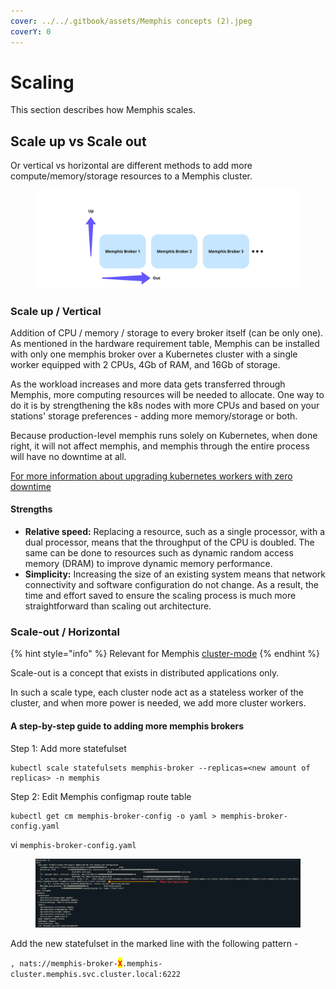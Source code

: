 ```yaml
---
cover: ../../.gitbook/assets/Memphis concepts (2).jpeg
coverY: 0
---
```


# Scaling

This section describes how Memphis scales.

## Scale up vs Scale out

Or vertical vs horizontal are different methods to add more compute/memory/storage resources to a Memphis cluster.

<figure><img src="../../.gitbook/assets/scale up vs out.jpeg" alt=""><figcaption></figcaption></figure>

### Scale up / Vertical

Addition of CPU / memory / storage to every broker itself (can be only one).\
As mentioned in the hardware requirement table, Memphis can be installed with only one memphis broker over a Kubernetes cluster with a single worker equipped with 2 CPUs, 4Gb of RAM, and 16Gb of storage.

As the workload increases and more data gets transferred through Memphis, more computing resources will be needed to allocate. One way to do it is by strengthening the k8s nodes with more CPUs and based on your stations' storage preferences - adding more memory/storage or both.

Because production-level memphis runs solely on Kubernetes, when done right, it will not affect memphis, and memphis through the entire process will have no downtime at all.

[For more information about upgrading kubernetes workers with zero downtime ](https://cloud.google.com/blog/products/containers-kubernetes/kubernetes-best-practices-upgrading-your-clusters-with-zero-downtime)

#### Strengths

* **Relative speed:** Replacing a resource, such as a single processor, with a dual processor, means that the throughput of the CPU is doubled. The same can be done to resources such as dynamic random access memory (DRAM) to improve dynamic memory performance.
* **Simplicity:** Increasing the size of an existing system means that network connectivity and software configuration do not change. As a result, the time and effort saved to ensure the scaling process is much more straightforward than scaling out architecture.

### Scale-out / Horizontal

{% hint style="info" %}
Relevant for Memphis [cluster-mode](https://docs.memphis.dev/memphis/deployment/kubernetes#step-1-installation)
{% endhint %}

Scale-out is a concept that exists in distributed applications only.

In such a scale type, each cluster node act as a stateless worker of the cluster, and when more power is needed, we add more cluster workers.

#### A step-by-step guide to adding more memphis brokers

Step 1: Add more statefulset

```
kubectl scale statefulsets memphis-broker --replicas=<new amount of replicas> -n memphis
```

Step 2: Edit Memphis configmap route table

```
kubectl get cm memphis-broker-config -o yaml > memphis-broker-config.yaml
```

vi `memphis-broker-config.yaml`

<figure><img src="../../.gitbook/assets/Screen Shot 2022-11-13 at 17.08.25.png" alt=""><figcaption></figcaption></figure>

Add the new statefulset in the marked line with the following pattern -&#x20;

`, nats://memphis-broker-`<mark style="color:red;">**`X`**</mark>`.memphis-cluster.memphis.svc.cluster.local:6222`
